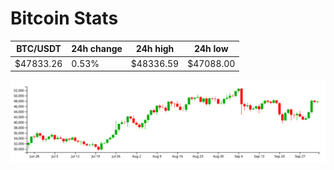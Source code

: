 # Bitcoin Stats

BTC/USDT|24h change|24h high|24h low|
|---|---|---|---|
|$47833.26|0.53%|$48336.59|$47088.00|

<img src="./chart.svg">

